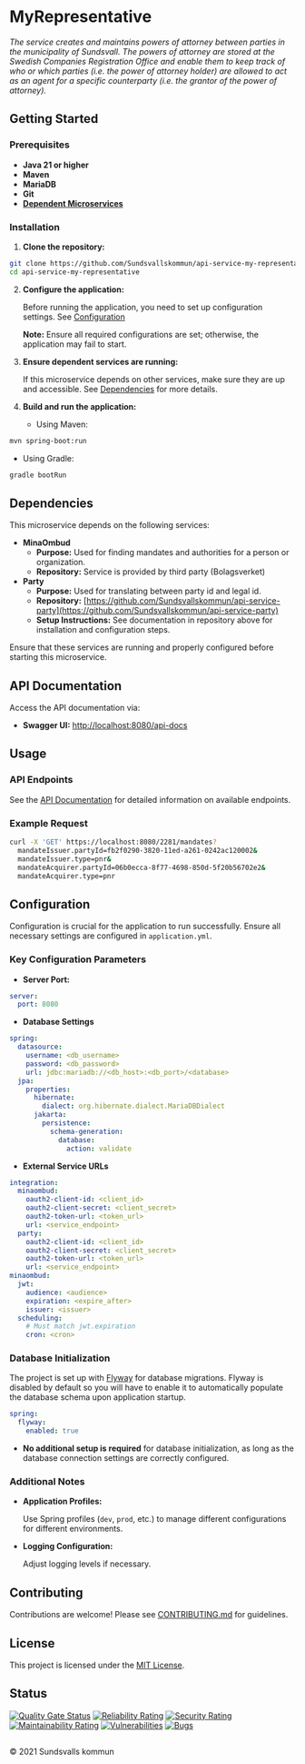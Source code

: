 # MyRepresentative

_The service creates and maintains powers of attorney between parties in the municipality of Sundsvall. The powers of attorney are stored at the Swedish Companies Registration Office and enable them to keep track of who or which parties (i.e. the power of attorney holder) are allowed to act as an agent for a specific counterparty (i.e. the grantor of the power of attorney)._

## Getting Started

### Prerequisites

- **Java 21 or higher**
- **Maven**
- **MariaDB**
- **Git**
- **[Dependent Microservices](#dependencies)**

### Installation

1. **Clone the repository:**

```bash
git clone https://github.com/Sundsvallskommun/api-service-my-representative.git
cd api-service-my-representative
```

2. **Configure the application:**

   Before running the application, you need to set up configuration settings.
   See [Configuration](#configuration)

   **Note:** Ensure all required configurations are set; otherwise, the application may fail to start.

3. **Ensure dependent services are running:**

   If this microservice depends on other services, make sure they are up and accessible. See [Dependencies](#dependencies) for more details.

4. **Build and run the application:**

   - Using Maven:

```bash
mvn spring-boot:run
```

- Using Gradle:

```bash
gradle bootRun
```

## Dependencies

This microservice depends on the following services:

- **MinaOmbud**
  - **Purpose:** Used for finding mandates and authorities for a person or organization.
  - **Repository:** Service is provided by third party (Bolagsverket)
- **Party**
  - **Purpose:** Used for translating between party id and legal id.
  - **Repository:** [https://github.com/Sundsvallskommun/api-service-party](https://github.com/Sundsvallskommun/api-service-party)
  - **Setup Instructions:** See documentation in repository above for installation and configuration steps.

Ensure that these services are running and properly configured before starting this microservice.

## API Documentation

Access the API documentation via:

- **Swagger UI:** [http://localhost:8080/api-docs](http://localhost:8080/api-docs)

## Usage

### API Endpoints

See the [API Documentation](#api-documentation) for detailed information on available endpoints.

### Example Request

```bash
curl -X 'GET' https://localhost:8080/2281/mandates?
  mandateIssuer.partyId=fb2f0290-3820-11ed-a261-0242ac120002&
  mandateIssuer.type=pnr&
  mandateAcquirer.partyId=06b0ecca-8f77-4698-850d-5f20b56702e2&
  mandateAcquirer.type=pnr
```

## Configuration

Configuration is crucial for the application to run successfully. Ensure all necessary settings are configured in `application.yml`.

### Key Configuration Parameters

- **Server Port:**

```yaml
server:
  port: 8080
```

- **Database Settings**

```yaml
spring:
  datasource:
    username: <db_username>
    password: <db_password>
    url: jdbc:mariadb://<db_host>:<db_port>/<database>
  jpa:
    properties:
      hibernate:
        dialect: org.hibernate.dialect.MariaDBDialect
      jakarta:
        persistence:
          schema-generation:
            database:
              action: validate
```

- **External Service URLs**

```yaml
integration:
  minaombud:
    oauth2-client-id: <client_id>
    oauth2-client-secret: <client_secret>
    oauth2-token-url: <token_url>
    url: <service_endpoint>
  party:
    oauth2-client-id: <client_id>
    oauth2-client-secret: <client_secret>
    oauth2-token-url: <token_url>
    url: <service_endpoint>
minaombud:
  jwt:
    audience: <audience>
    expiration: <expire_after>
    issuer: <issuer>
  scheduling:
    # Must match jwt.expiration
    cron: <cron>
```

### Database Initialization

The project is set up with [Flyway](https://github.com/flyway/flyway) for database migrations. Flyway is disabled by default so you will have to enable it to automatically populate the database schema upon application startup.

```yaml
spring:
  flyway:
    enabled: true
```

- **No additional setup is required** for database initialization, as long as the database connection settings are correctly configured.

### Additional Notes

- **Application Profiles:**

  Use Spring profiles (`dev`, `prod`, etc.) to manage different configurations for different environments.

- **Logging Configuration:**

  Adjust logging levels if necessary.

## Contributing

Contributions are welcome! Please see [CONTRIBUTING.md](https://github.com/Sundsvallskommun/.github/blob/main/.github/CONTRIBUTING.md) for guidelines.

## License

This project is licensed under the [MIT License](LICENSE).

## Status

[![Quality Gate Status](https://sonarcloud.io/api/project_badges/measure?project=Sundsvallskommun_api-service-my-representative&metric=alert_status)](https://sonarcloud.io/summary/overall?id=Sundsvallskommun_api-service-my-representative)
[![Reliability Rating](https://sonarcloud.io/api/project_badges/measure?project=Sundsvallskommun_api-service-my-representative&metric=reliability_rating)](https://sonarcloud.io/summary/overall?id=Sundsvallskommun_api-service-my-representative)
[![Security Rating](https://sonarcloud.io/api/project_badges/measure?project=Sundsvallskommun_api-service-my-representative&metric=security_rating)](https://sonarcloud.io/summary/overall?id=Sundsvallskommun_api-service-my-representative)
[![Maintainability Rating](https://sonarcloud.io/api/project_badges/measure?project=Sundsvallskommun_api-service-my-representative&metric=sqale_rating)](https://sonarcloud.io/summary/overall?id=Sundsvallskommun_api-service-my-representative)
[![Vulnerabilities](https://sonarcloud.io/api/project_badges/measure?project=Sundsvallskommun_api-service-my-representative&metric=vulnerabilities)](https://sonarcloud.io/summary/overall?id=Sundsvallskommun_api-service-my-representative)
[![Bugs](https://sonarcloud.io/api/project_badges/measure?project=Sundsvallskommun_api-service-my-representative&metric=bugs)](https://sonarcloud.io/summary/overall?id=Sundsvallskommun_api-service-my-representative)

## 

&copy; 2021 Sundsvalls kommun

